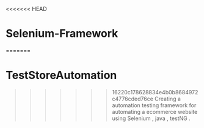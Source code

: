 <<<<<<< HEAD
# Selenium-Framework
=======
# TestStoreAutomation
>>>>>>> 16220c178628834e4b0b8684972c4776cded76ce
Creating a automation testing framework for automating a ecommerce website using Selenium , java , testNG .

